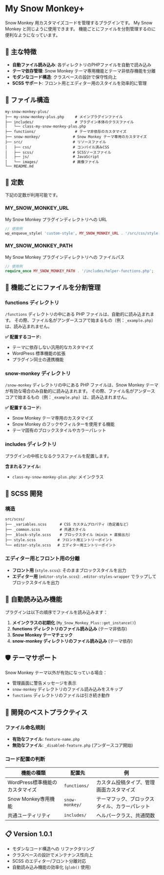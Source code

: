 # My Snow Monkey+

Snow Monkey 用カスタマイズコードを管理するプラグインです。
My Snow Monkey と同じように使用できます。
機能ごとにファイルを分割管理するのに便利なようになっています。

## 🎯 主な特徴

- **自動ファイル読み込み**: 各ディレクトリのPHPファイルを自動で読み込み
- **テーマ依存管理**: Snow Monkey テーマ専用機能とテーマ非依存機能を分離
- **モダンなコード構造**: クラスベースの設計で保守性向上
- **SCSS サポート**: フロント用とエディター用のスタイルを効率的に管理

## 📁 ファイル構造

```
my-snow-monkey-plus/
├── my-snow-monkey-plus.php     # メインプラグインファイル
├── includes/                   # プラグイン本体のクラスファイル
│   └── class-my-snow-monkey-plus.php
├── functions/                  # テーマ非依存のカスタマイズ
├── snow-monkey/               # Snow Monkey テーマ専用のカスタマイズ
├── src/                       # リソースファイル
│   ├── css/                   # コンパイル済みCSS
│   ├── scss/                  # SCSSソースファイル
│   ├── js/                    # JavaScript
│   └── images/                # 画像ファイル
└── README.md
```

## 🔧 定数

下記の定数が利用可能です。

### MY_SNOW_MONKEY_URL

My Snow Monkey プラグインディレクトリへの URL

```php
// 使用例
wp_enqueue_style( 'custom-style', MY_SNOW_MONKEY_URL . '/src/css/style.css' );
```

### MY_SNOW_MONKEY_PATH

My Snow Monkey プラグインディレクトリへの ファイルパス

```php
// 使用例
require_once MY_SNOW_MONKEY_PATH . '/includes/helper-functions.php';
```

## 📂 機能ごとにファイルを分割管理

### functions ディレクトリ

`/functions` ディレクトリの中にある PHP ファイルは、自動的に読み込まれます。
その際、ファイル名がアンダースコアで始まるもの（例：`_example.php`）は、読み込まれません。

**✅ 配置するコード:**
- テーマに依存しない汎用的なカスタマイズ
- WordPress 標準機能の拡張
- プラグイン同士の連携機能

### snow-monkey ディレクトリ

`/snow-monkey` ディレクトリの中にある PHP ファイルは、Snow Monkey テーマが有効な場合のみ自動的に読み込まれます。
その際、ファイル名がアンダースコアで始まるもの（例：`_example.php`）は、読み込まれません。

**✅ 配置するコード:**
- Snow Monkey テーマ専用のカスタマイズ
- Snow Monkey のフックやフィルターを使用する機能
- テーマ固有のブロックスタイルやカラーパレット

### includes ディレクトリ

プラグインの中核となるクラスファイルを配置します。

**含まれるファイル:**
- `class-my-snow-monkey-plus.php`: メインクラス

## 🎨 SCSS 開発

### 構造

```
src/scss/
├── _variables.scss      # CSS カスタムプロパティ（色定義など）
├── _common.scss         # 共通スタイル
├── _block-style.scss    # ブロックスタイル（mixin + 直接出力）
├── style.scss          # フロント用エントリーポイント
└── editor-style.scss   # エディター用エントリーポイント
```

### エディター用とフロント用の分離

- **フロント用** (`style.scss`): そのままブロックスタイルを出力
- **エディター用** (`editor-style.scss`): `.editor-styles-wrapper` でラップしてブロックスタイルを出力

## 🔄 自動読み込み機能

プラグインは以下の順序でファイルを読み込みます：

1. **メインクラスの初期化** (`My_Snow_Monkey_Plus::get_instance()`)
2. **functions ディレクトリのファイル読み込み** (テーマ非依存)
3. **Snow Monkey テーマチェック**
4. **snow-monkey ディレクトリのファイル読み込み** (テーマ依存)

## 🛡️ テーマサポート

Snow Monkey テーマ以外が有効になっている場合：
- 管理画面に警告メッセージを表示
- `snow-monkey` ディレクトリのファイル読み込みをスキップ
- `functions` ディレクトリのファイルは引き続き動作

## 📝 開発のベストプラクティス

### ファイル命名規則

- **有効なファイル**: `feature-name.php`
- **無効なファイル**: `_disabled-feature.php` (アンダースコア開始)

### コード配置の判断

| 機能の種類 | 配置先 | 例 |
|-----------|--------|-----|
| WordPress標準機能のカスタマイズ | `functions/` | カスタム投稿タイプ、管理画面カスタマイズ |
| Snow Monkey専用機能 | `snow-monkey/` | テーマフック、ブロックスタイル、カラーパレット |
| 共通ユーティリティ | `includes/` | ヘルパークラス、共通関数 |

## 📋 Version 1.0.1

- モダンなコード構造への リファクタリング
- クラスベースの設計でメンテナンス性向上
- SCSS のエディター/フロント分離対応
- 自動読み込み機能の効率化 (`glob()` 使用)